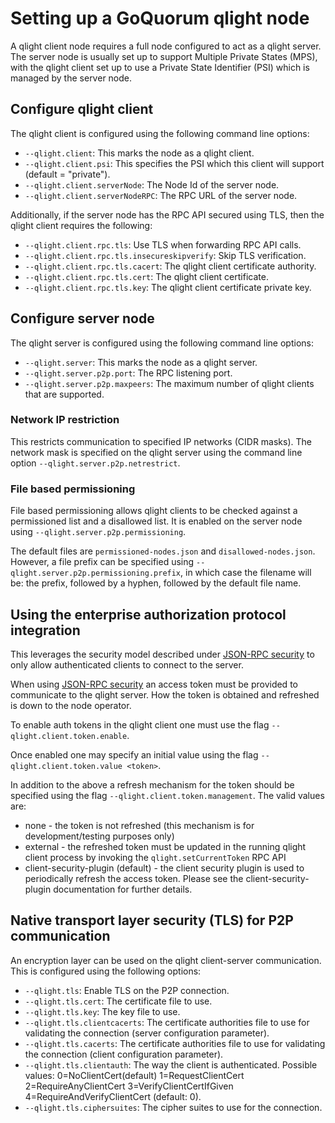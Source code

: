 # Setting up a GoQuorum qlight node

A qlight client node requires a full node configured to act as a qlight server.
The server node is usually set up to support Multiple Private States (MPS), with the qlight client set up to use a Private State Identifier (PSI) which is managed by the server node.

## Configure qlight client

The qlight client is configured using the following command line options:

- `--qlight.client`: This marks the node as a qlight client.
- `--qlight.client.psi`: This specifies the PSI which this client will support (default = "private").
- `--qlight.client.serverNode`: The Node Id of the server node.
- `--qlight.client.serverNodeRPC`: The RPC URL of the server node.

Additionally, if the server node has the RPC API secured using TLS, then the qlight client requires the following:

- `--qlight.client.rpc.tls`: Use TLS when forwarding RPC API calls.
- `--qlight.client.rpc.tls.insecureskipverify`: Skip TLS verification.
- `--qlight.client.rpc.tls.cacert`: The qlight client certificate authority.
- `--qlight.client.rpc.tls.cert`: The qlight client certificate.
- `--qlight.client.rpc.tls.key`: The qlight client certificate private key.

## Configure server node

The qlight server is configured using the following command line options:

- `--qlight.server`: This marks the node as a qlight server.
- `--qlight.server.p2p.port`: The RPC listening port.
- `--qlight.server.p2p.maxpeers`: The maximum number of qlight clients that are supported.

### Network IP restriction

This restricts communication to specified IP networks (CIDR masks).
The network mask is specified on the qlight server using the command line option `--qlight.server.p2p.netrestrict`.

### File based permissioning

File based permissioning allows qlight clients to be checked against a permissioned list and a disallowed list.
It is enabled on the server node using `--qlight.server.p2p.permissioning`.

The default files are `permissioned-nodes.json` and `disallowed-nodes.json`.
However, a file prefix can be specified using `--qlight.server.p2p.permissioning.prefix`, in which case the filename will be: the prefix, followed by a hyphen, followed by the default file name.

## Using the enterprise authorization protocol integration

This leverages the security model described under [JSON-RPC security](json-rpc-api-security.md#enterprise-authorization-protocol-integration) to only allow authenticated clients to connect to the server.

When using [JSON-RPC security](json-rpc-api-security.md#enterprise-authorization-protocol-integration) an access token must be provided to communicate to the qlight server. How the token is obtained and refreshed is down to the node operator.

To enable auth tokens in the qlight client one must use the flag `--qlight.client.token.enable`.

Once enabled one may specify an initial value using the flag `--qlight.client.token.value <token>`.

In addition to the above a refresh mechanism for the token should be specified using the flag `--qlight.client.token.management`. The valid values are:

* none - the token is not refreshed (this mechanism is for development/testing purposes only)
* external - the refreshed token must be updated in the running qlight client process by invoking the `qlight.setCurrentToken` RPC API
* client-security-plugin (default) - the client security plugin is used to periodically refresh the access token. Please see the client-security-plugin documentation for further details.

## Native transport layer security (TLS) for P2P communication

An encryption layer can be used on the qlight client-server communication.
This is configured using the following options:

- `--qlight.tls`: Enable TLS on the P2P connection.
- `--qlight.tls.cert`: The certificate file to use.
- `--qlight.tls.key`: The key file to use.
- `--qlight.tls.clientcacerts`: The certificate authorities file to use for validating the connection (server configuration parameter).
- `--qlight.tls.cacerts`: The certificate authorities file to use for validating the connection (client configuration parameter).
- `--qlight.tls.clientauth`: The way the client is authenticated. Possible values: 0=NoClientCert(default) 1=RequestClientCert 2=RequireAnyClientCert 3=VerifyClientCertIfGiven 4=RequireAndVerifyClientCert (default: 0).
- `--qlight.tls.ciphersuites`: The cipher suites to use for the connection.

